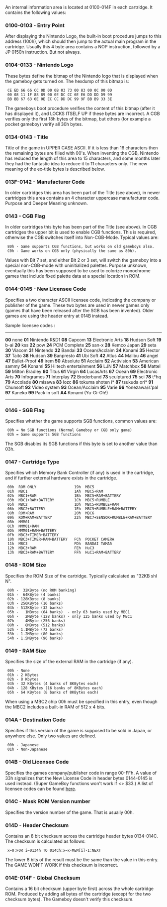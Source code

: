 An internal information area is located at 0100-014F in each cartridge.
It contains the following values:

### 0100-0103 - Entry Point

After displaying the Nintendo Logo, the built-in boot procedure jumps to
this address (100h), which should then jump to the actual main program
in the cartridge. Usually this 4 byte area contains a NOP instruction,
followed by a JP 0150h instruction. But not always.

### 0104-0133 - Nintendo Logo

These bytes define the bitmap of the Nintendo logo that is displayed
when the gameboy gets turned on. The hexdump of this bitmap is:

` CE ED 66 66 CC 0D 00 0B 03 73 00 83 00 0C 00 0D`\
` 00 08 11 1F 88 89 00 0E DC CC 6E E6 DD DD D9 99`\
` BB BB 67 63 6E 0E EC CC DD DC 99 9F BB B9 33 3E`

The gameboys boot procedure verifies the content of this bitmap (after
it has displayed it), and LOCKS ITSELF UP if these bytes are incorrect.
A CGB verifies only the first 18h bytes of the bitmap, but others (for
example a pocket gameboy) verify all 30h bytes.

### 0134-0143 - Title

Title of the game in UPPER CASE ASCII. If it is less than 16 characters
then the remaining bytes are filled with 00\'s. When inventing the CGB,
Nintendo has reduced the length of this area to 15 characters, and some
months later they had the fantastic idea to reduce it to 11 characters
only. The new meaning of the ex-title bytes is described below.

### 013F-0142 - Manufacturer Code

In older cartridges this area has been part of the Title (see above), in
newer cartridges this area contains an 4 character uppercase
manufacturer code. Purpose and Deeper Meaning unknown.

### 0143 - CGB Flag

In older cartridges this byte has been part of the Title (see above). In
CGB cartridges the upper bit is used to enable CGB functions. This is
required, otherwise the CGB switches itself into Non-CGB-Mode. Typical
values are:

` 80h - Game supports CGB functions, but works on old gameboys also.`\
` C0h - Game works on CGB only (physically the same as 80h).`

Values with Bit 7 set, and either Bit 2 or 3 set, will switch the
gameboy into a special non-CGB-mode with uninitialized palettes. Purpose
unknown, eventually this has been supposed to be used to colorize
monochrome games that include fixed palette data at a special location
in ROM.

### 0144-0145 - New Licensee Code

Specifies a two character ASCII licensee code, indicating the company or
publisher of the game. These two bytes are used in newer games only
(games that have been released after the SGB has been invented). Older
games are using the header entry at 014B instead.

Sample licensee codes :

  -------- -------------------- -------- --------------- -------- -----------------------
  **00**   none                 **01**   Nintendo R&D1   **08**   Capcom
  **13**   Electronic Arts      **18**   Hudson Soft     **19**   b-ai
  **20**   kss                  **22**   pow             **24**   PCM Complete
  **25**   san-x                **28**   Kemco Japan     **29**   seta
  **30**   Viacom               **31**   Nintendo        **32**   Bandai
  **33**   Ocean/Acclaim        **34**   Konami          **35**   Hector
  **37**   Taito                **38**   Hudson          **39**   Banpresto
  **41**   Ubi Soft             **42**   Atlus           **44**   Malibu
  **46**   angel                **47**   Bullet-Proof    **49**   irem
  **50**   Absolute             **51**   Acclaim         **52**   Activision
  **53**   American sammy       **54**   Konami          **55**   Hi tech entertainment
  **56**   LJN                  **57**   Matchbox        **58**   Mattel
  **59**   Milton Bradley       **60**   Titus           **61**   Virgin
  **64**   LucasArts            **67**   Ocean           **69**   Electronic Arts
  **70**   Infogrames           **71**   Interplay       **72**   Broderbund
  **73**   sculptured           **75**   sci             **78**   t\*hq
  **79**   Accolade             **80**   misawa          **83**   lozc
  **86**   tokuma shoten i\*    **87**   tsukuda ori\*   **91**   Chunsoft
  **92**   Video system         **93**   Ocean/Acclaim   **95**   Varie
  **96**   Yonezawa/s\'pal      **97**   Kaneko          **99**   Pack in soft
  **A4**   Konami (Yu-Gi-Oh!)                                     
  -------- -------------------- -------- --------------- -------- -----------------------

### 0146 - SGB Flag

Specifies whether the game supports SGB functions, common values are:

` 00h = No SGB functions (Normal Gameboy or CGB only game)`\
` 03h = Game supports SGB functions`

The SGB disables its SGB functions if this byte is set to another value
than 03h.

### 0147 - Cartridge Type

Specifies which Memory Bank Controller (if any) is used in the
cartridge, and if further external hardware exists in the cartridge.

` 00h  ROM ONLY                 19h  MBC5`\
` 01h  MBC1                     1Ah  MBC5+RAM`\
` 02h  MBC1+RAM                 1Bh  MBC5+RAM+BATTERY`\
` 03h  MBC1+RAM+BATTERY         1Ch  MBC5+RUMBLE`\
` 05h  MBC2                     1Dh  MBC5+RUMBLE+RAM`\
` 06h  MBC2+BATTERY             1Eh  MBC5+RUMBLE+RAM+BATTERY`\
` 08h  ROM+RAM                  20h  MBC6`\
` 09h  ROM+RAM+BATTERY          22h  MBC7+SENSOR+RUMBLE+RAM+BATTERY`\
` 0Bh  MMM01`\
` 0Ch  MMM01+RAM`\
` 0Dh  MMM01+RAM+BATTERY`\
` 0Fh  MBC3+TIMER+BATTERY`\
` 10h  MBC3+TIMER+RAM+BATTERY   FCh  POCKET CAMERA`\
` 11h  MBC3                     FDh  BANDAI TAMA5`\
` 12h  MBC3+RAM                 FEh  HuC3`\
` 13h  MBC3+RAM+BATTERY         FFh  HuC1+RAM+BATTERY`

### 0148 - ROM Size

Specifies the ROM Size of the cartridge. Typically calculated as \"32KB
shl N\".

` 00h -  32KByte (no ROM banking)`\
` 01h -  64KByte (4 banks)`\
` 02h - 128KByte (8 banks)`\
` 03h - 256KByte (16 banks)`\
` 04h - 512KByte (32 banks)`\
` 05h -   1MByte (64 banks)  - only 63 banks used by MBC1`\
` 06h -   2MByte (128 banks) - only 125 banks used by MBC1`\
` 07h -   4MByte (256 banks)`\
` 08h -   8MByte (512 banks)`\
` 52h - 1.1MByte (72 banks)`\
` 53h - 1.2MByte (80 banks)`\
` 54h - 1.5MByte (96 banks)`

### 0149 - RAM Size

Specifies the size of the external RAM in the cartridge (if any).

` 00h - None`\
` 01h - 2 KBytes`\
` 02h - 8 Kbytes`\
` 03h - 32 KBytes (4 banks of 8KBytes each)`\
` 04h - 128 KBytes (16 banks of 8KBytes each)`\
` 05h - 64 KBytes (8 banks of 8KBytes each)`

When using a MBC2 chip 00h must be specified in this entry, even though
the MBC2 includes a built-in RAM of 512 x 4 bits.

### 014A - Destination Code

Specifies if this version of the game is supposed to be sold in Japan,
or anywhere else. Only two values are defined.

` 00h - Japanese`\
` 01h - Non-Japanese`

### 014B - Old Licensee Code

Specifies the games company/publisher code in range 00-FFh. A value of
33h signalizes that the New License Code in header bytes 0144-0145 is
used instead. (Super GameBoy functions won\'t work if \<\> \$33.) A list
of licensee codes can be found
[here](Gameboy_ROM_Header_Info#Licensee "wikilink").

### 014C - Mask ROM Version number

Specifies the version number of the game. That is usually 00h.

### 014D - Header Checksum

Contains an 8 bit checksum across the cartridge header bytes 0134-014C.
The checksum is calculated as follows:

` x=0:FOR i=0134h TO 014Ch:x=x-MEM[i]-1:NEXT`

The lower 8 bits of the result must be the same than the value in this
entry. The GAME WON\'T WORK if this checksum is incorrect.

### 014E-014F - Global Checksum

Contains a 16 bit checksum (upper byte first) across the whole cartridge
ROM. Produced by adding all bytes of the cartridge (except for the two
checksum bytes). The Gameboy doesn\'t verify this checksum.

